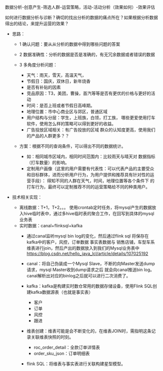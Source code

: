 数据分析-创意产生-筛选人群-运营策略，活动-活动分析（效果如何）-效果评估

如何进行数据分析与诊断？确切的找出分析的数据的痛点所在？如果根据分析数据得出的结论，来提升运营的效果？

- 思路：
    - 1 确认问题：要从从分析的数据中得到哪些问题的答案
    - 2 数据准确性：分析的数据是否是准确的，有无冗余数据或者错误的数据
    - 3 多角度分析问题：
        - 天气：雨天，雪天，高温天气，
        - 节假日：国庆，双休日，新年烧香
        - 是否有补贴的因素
        - 竞品原因：T3，美团，曹操，首汽等等是否有更优的价格与更好的活动
        - 时间：是否上班或者节假日高峰期。
        - 地理位置：市中心商业区与郊区，普通区域
        - 用户结构与分层：学生，上班族，白领，打工族，  哪些更爱使用打车软件，使用怎么样的策略可以得到更好的收益。
        - 广告投放区域相关：有广告投放的区域 群众的认知度更高，使用我们的产品的人群更多？？
        
    
   - 方案：根据不同的查询条件，可以得出不同的数据统计。
        - 如：相同城市区域内，相同时间范围内：比较雨天与晴天对 数据指标（打车数量）的影响。
        - 定制用户画像（这里的用户需要有代表性：可以代表产品的主要受众和目标群体，进而分析用户行为，为用户提供和推荐具有针对性的运营手段）： 
        得知不同的人群在天气，时间，地理位置等各个条件下 的打车行为，最终可以定制推荐不同的运营策略给不同的种类用户。
        
        
- 技术相关实现：
    - 离线数据：T+1，T+2。。。 使用crontab定时任务，将mysql产生的数据放入hive临时表中，通过多hive临时表的聚合工作，在回写到具体的mysql业务表
    - 实时数据：canal+flinksql+kafka
        - 通过canal监听mysql bin log的变化，然后通过flink sql 将保存在kafka中的客户，风控，订单数据 事实表数据与
        销售店铺，车型车系维表进行join，然后产出的数据放入到我们的Mysql业务表中
    https://blog.csdn.net/hello_java_lcl/article/details/107025192
        - canal：将自己伪装成一个Mysql Slave，不断的向Master发送dump请求，mysql Master收到dump请求之后
          就会向canal推送bin log。canal解析出对应的binlog之后就可以进行二次消费了。
        - kafka：kafka是构建实时数仓常用的数据存储设备，使用Flink SQL创建kafka数据源表（也就是事实表）
            - 客户
            - 订单
            - 风控
            - 跟进
        - 维表创建：维表可能是会不断变化的，在维表JOIN时，需指明这条记录关联维表快照的时刻。
            - roc_order_detail：全款订单详情表
            - order_sku_json：订单明细表
            
        - flink SQL：将维表与事实表进行关联构建星型模型。  